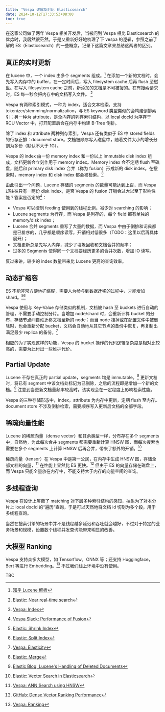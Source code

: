 ```yaml
---
title: "Vespa 详解及对比 Elasticsearch"
date: 2024-10-12T17:33:53+08:00
toc: true
---
```


在这家公司做了两年 Vespa 相关开发后，当被问到 Vespa 相比 Elasticsearch 的优势时，我居然很茫然。于是又重新好好地梳理了下 vespa 的逻辑，参照之前了解的 ES（Elasticsearch）的一些概念，记录下这篇文章来总结这两者的区别。

## 真正的实时更新

在 lucene 中，一个 index 由多个 segments 组成。[^1] 在添加一个新的文档时，会先写入内存中的 buffer，在一定时间后，写入 filesystem cache 后再 flush 至磁盘。在写入 filesystem cache 之前，新添加的文档是不可被搜的。在有搜索请求时，ES 每一秒会把内存中的文档写入文件。 [^2] 

Vespa 有两种索引模式，一种为 index，适合文本检索，支持 tokenizer/stemming/normalization，与 ES keyword 类型类似的会构建倒排索引；另一种为 attribute，是全内存的列存索引结构，以 local docId 为序存于 RCU Vector 中，打开配置后会在内存中构建 B-Tree 倒排。

除了 index 和 attribute 两种列存索引，Vespa 还有类似于 ES 中 stored fields 的行存正排：document store。文档被顺序写入磁盘中，随着文件大小的增长分割为多份（默认不大于 1G）。

Vespa 的 index 由一份 memory index 和一份以上 immutable disk index 组成，文档更新会立刻作用于 memory index。Memory index 会不定期 flush 至磁盘，随后和 primary disk index 合并（称为 fusion）形成新的 disk index。在搜索时，memory index 和 disk index 都会被检索。[^3]

由此引出一个问题，Lucene 存储的 segments 的数量可能达到上百，而 Vespa 却往往只有一两份 disk index，是否 Vespa 的 fusion 开销会过大以至于影响性能？答案是否定的[^4]：

- Vespa 可以控制 feeding 使用到的线程比例，减少对 searching 的影响；
- Lucene segments 为行存，而 Vespa 是列存的，每个 field 都有单独的 memory/disk index；
- Lucene 合并 segments 重写了大量的数据，而 Vespa 中由于倒排和词典都是已排序的，几乎都是顺序读写，开销相对低很多（TODO：这里以后再具体展开）；
- 文档更新总是先写入内存，减少了垃圾回收和文档合并的频率；
- 过多的 Segments 使得同一个文档要经历更多的合并次数，增加 IO 读写。

反过来讲，较少的 index 数量带来比 Lucene 更高的查询效率。

## 动态扩缩容

ES 不能非常方便地扩缩容，需要人为参与到数据迁移的过程中，才能增加 shard。[^7][^8]

Vespa 使用与 Key-Value 存储类似的机制，文档被 hash 至 buckets 进行自动的管理，不需要手动控制分片。当增加 node/shard 时，会重新计算 bucket 的分布，存储节点间自动迁移文档至新的 node；而当 node 挂掉或在配置文件中被删除时，也会重新分配 bucket，文档会自动地从其它节点的备份中恢复，再复制出满足最少 replica 的备份。[^9]

相应的为了实现这样的功能，Vespa 的 bucket 操作的代码逻辑复杂度是相对比较高的，需要为此付出一些维护代价。

## Partial Update

Lucene 不存在真正的 partial update，segments 均是 immutable。[^5] 更新文档时，将已有 segment 中该文档处标记为已删除，之后的流程即是增加一个新的文档。[^6] 注意到当更新文档量频率较高时，该实现会在一定程度上影响检索性能。

Vespa 的三种存储形态中，index，attribute 为内存中更新，定期 flush 至内存。document store 不涉及倒排检索，需要顺序写入更新后文档的全部字段。

## 稀疏向量性能

Lucene 的稀疏向量（dense vector）和其余类型一样，分布存在多个 segments 中，自然地，为此每次合并 segments 都需要重新计算 HNSW 图，而每次搜索也需要在多个 segments 上计算 HNSW 后再合并，带来了额外的开销。[^13]

稀疏向量（tensor）在 Vespa 中是第一公民，在内存中生成 HNSW 图，存储全部文档的向量，[^11] 在性能上显然比 ES 更快。[^12] 但由于 ES 的向量存储在磁盘上，而 Vespa 只能全量放在内存中，不能支持大于内存的向量空间的查询。

## 多线程查询

Vespa 在设计上屏蔽了 matching 对下层多种索引结构的感知，抽象为了对本分片上 local docId 的“遍历”查询，于是可以天然地将文档 id 切割为多个段，用于多线程查询。

当然在搜索引擎的场景中并不是线程越多延迟和吞吐就会越好，不过对于特定的业务场景和规模，设置数个线程并发查询能带来明显的改善。

## 大模型 Ranking

Vespa 支持众多大模型，如 Tensorflow，ONNX 等；还支持 Huggingface，Bert 等进行 Embedding。[^10] 不过我们线上环境中没有使用。



TBC



[^1]: [知乎 Lucene 解析](https://zhuanlan.zhihu.com/p/35469104)
[^2]: [Elastic: Near real-time search](https://www.elastic.co/guide/en/elasticsearch/reference/current/near-real-time.html)
[^3]: [Vespa: Index](https://docs.vespa.ai/en/proton.html#index)
[^4]: [Vespa Slack: Performance of Fusion](https://vespatalk.slack.com/archives/C01QNBPPNT1/p1728892957219879)
[^5]: [Elastic: Merge](https://www.elastic.co/guide/en/elasticsearch/reference/current/index-modules-merge.html)
[^6]: [Elastic Blog: Lucene's Handling of Deleted Documents](https://www.elastic.co/blog/lucenes-handling-of-deleted-documents)
[^7]: [Elastic: Shrink Index](https://www.elastic.co/guide/en/elasticsearch/reference/current/indices-shrink-index.html)
[^8]: [Elastic: Split Index](https://www.elastic.co/guide/en/elasticsearch/reference/current/indices-split-index.html)
[^9]: [Vespa: Elasticity](https://docs.vespa.ai/en/elasticity.html)
[^10]: [Vespa: Ranking](https://docs.vespa.ai/en/ranking.html)
[^11]: [Vespa: ANN Search using HNSW](https://docs.vespa.ai/en/approximate-nn-hnsw.html)
[^12]: [GitHub: Dense Vector Ranking Performance](https://github.com/jobergum/dense-vector-ranking-performance)
[^13]: [Elastic: Vector Search in Elasticsearch](https://www.elastic.co/search-labs/blog/vector-search-elasticsearch-rationale)

